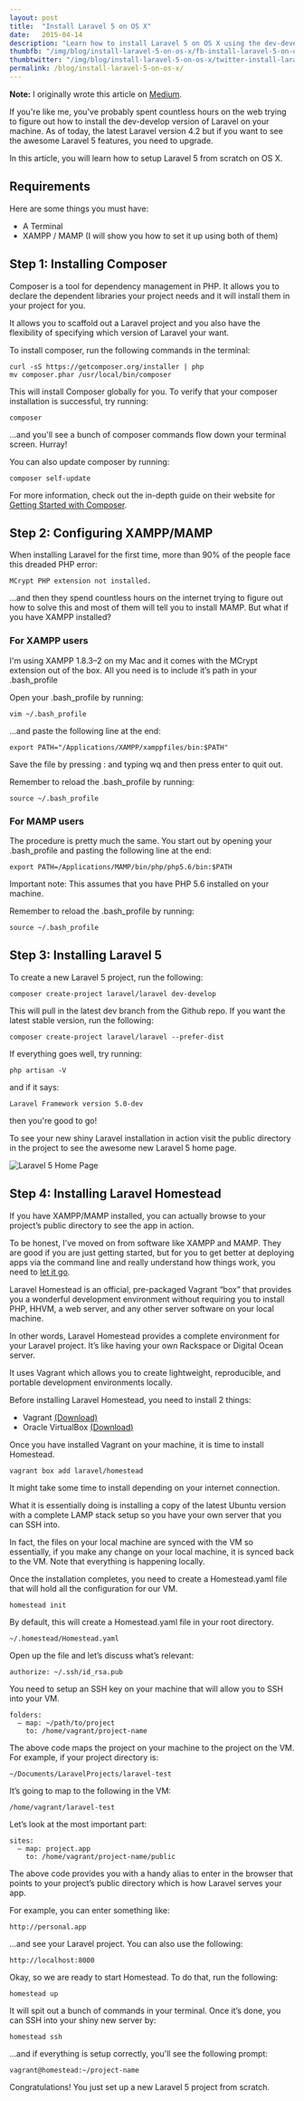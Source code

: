 ```yaml
---
layout: post
title:  "Install Laravel 5 on OS X"
date:   2015-04-14
description: "Learn how to install Laravel 5 on OS X using the dev-develop branch."
thumbfb: "/img/blog/install-laravel-5-on-os-x/fb-install-laravel-5-on-os-x.jpg"
thumbtwitter: "/img/blog/install-laravel-5-on-os-x/twitter-install-laravel-5-on-os-x.jpg"
permalink: /blog/install-laravel-5-on-os-x/
---
```


**Note:** I originally wrote this article on [Medium][medium-link].

If you're like me, you've probably spent countless hours on the web trying to figure out how to install the dev-develop version of Laravel on your machine. As of today, the latest Laravel version 4.2 but if you want to see the awesome Laravel 5 features, you need to upgrade.

In this article, you will learn how to setup Laravel 5 from scratch on OS X.

## Requirements

Here are some things you must have:

* A Terminal
* XAMPP / MAMP (I will show you how to set it up using both of them)

## Step 1: Installing Composer

Composer is a tool for dependency management in PHP. It allows you to declare the dependent libraries your project needs and it will install them in your project for you.

It allows you to scaffold out a Laravel project and you also have the flexibility of specifying which version of Laravel your want.

To install composer, run the following commands in the terminal:

<pre><code class="shell">curl -sS https://getcomposer.org/installer | php
mv composer.phar /usr/local/bin/composer
</code></pre>

This will install Composer globally for you. To verify that your composer installation is successful, try running:

<pre><code class="shell">composer
</code></pre>

...and you'll see a bunch of composer commands flow down your terminal screen. Hurray!

You can also update composer by running:

<pre><code class="shell">composer self-update
</code></pre>

For more information, check out the in-depth guide on their website for [Getting Started with Composer][getting-started-composer].

## Step 2: Configuring XAMPP/MAMP

When installing Laravel for the first time, more than 90% of the people face this dreaded PHP error:

<pre><code class="shell">MCrypt PHP extension not installed.
</code></pre>

…and then they spend countless hours on the internet trying to figure out how to solve this and most of them will tell you to install MAMP. But what if you have XAMPP installed?

### For XAMPP users

I'm using XAMPP 1.8.3–2 on my Mac and it comes with the MCrypt extension out of the box. All you need is to include it’s path in your .bash_profile

Open your .bash_profile by running:

<pre><code class="shell">vim ~/.bash_profile
</code></pre>

...and paste the following line at the end:

<pre><code class="shell">export PATH="/Applications/XAMPP/xamppfiles/bin:$PATH"
</code></pre>

Save the file by pressing : and typing wq and then press enter to quit out.

Remember to reload the .bash_profile by running:

<pre><code class="shell">source ~/.bash_profile
</code></pre>

### For MAMP users

The procedure is pretty much the same. You start out by opening your .bash_profile and pasting the following line at the end:

<pre><code class="shell">export PATH=/Applications/MAMP/bin/php/php5.6/bin:$PATH
</code></pre>

Important note: This assumes that you have PHP 5.6 installed on your machine.

Remember to reload the .bash_profile by running:

<pre><code class="shell">source ~/.bash_profile
</code></pre>

## Step 3: Installing Laravel 5

To create a new Laravel 5 project, run the following:

<pre><code class="shell">composer create-project laravel/laravel dev-develop
</code></pre>

This will pull in the latest dev branch from the Github repo. If you want the latest stable version, run the following:

<pre><code class="shell">composer create-project laravel/laravel --prefer-dist
</code></pre>

If everything goes well, try running:

<pre><code class="shell">php artisan -V
</code></pre>

and if it says:

<pre><code class="shell">Laravel Framework version 5.0-dev
</code></pre>

then you're good to go!

To see your new shiny Laravel installation in action visit the public directory in the project to see the awesome new Laravel 5 home page.

![Laravel 5 Home Page](/assets/img/blog/install-laravel-5-on-os-x/laravel-1.png)

## Step 4: Installing Laravel Homestead

If you have XAMPP/MAMP installed, you can actually browse to your project’s public directory to see the app in action.

To be honest, I've moved on from software like XAMPP and MAMP. They are good if you are just getting started, but for you to get better at deploying apps via the command line and really understand how things work, you need to [let it go][let-it-go].

Laravel Homestead is an official, pre-packaged Vagrant “box” that provides you a wonderful development environment without requiring you to install PHP, HHVM, a web server, and any other server software on your local machine.

In other words, Laravel Homestead provides a complete environment for your Laravel project. It’s like having your own Rackspace or Digital Ocean server.

It uses Vagrant which allows you to create lightweight, reproducible, and portable development environments locally.

Before installing Laravel Homestead, you need to install 2 things:

* Vagrant [(Download)][vagrant-download]
* Oracle VirtualBox [(Download)][oracle-vbox-download]

Once you have installed Vagrant on your machine, it is time to install Homestead.

<pre><code class="shell">vagrant box add laravel/homestead
</code></pre>

It might take some time to install depending on your internet connection.

What it is essentially doing is installing a copy of the latest Ubuntu version with a complete LAMP stack setup so you have your own server that you can SSH into.

In fact, the files on your local machine are synced with the VM so essentially, if you make any change on your local machine, it is synced back to the VM. Note that everything is happening locally.

Once the installation completes, you need to create a Homestead.yaml file that will hold all the configuration for our VM.

<pre><code class="shell">homestead init
</code></pre>

By default, this will create a Homestead.yaml file in your root directory.

<pre><code class="shell">~/.homestead/Homestead.yaml
</code></pre>

Open up the file and let’s discuss what’s relevant:

<pre><code class="shell">authorize: ~/.ssh/id_rsa.pub
</code></pre>

You need to setup an SSH key on your machine that will allow you to SSH into your VM.

<pre><code class="shell">folders:
  — map: ~/path/to/project
    to: /home/vagrant/project-name
</code></pre>

The above code maps the project on your machine to the project on the VM. For example, if your project directory is:

<pre><code class="shell">~/Documents/LaravelProjects/laravel-test
</code></pre>

It’s going to map to the following in the VM:

<pre><code class="shell">/home/vagrant/laravel-test
</code></pre>

Let’s look at the most important part:

<pre><code class="shell">sites:
  — map: project.app
    to: /home/vagrant/project-name/public
</code></pre>

The above code provides you with a handy alias to enter in the browser that points to your project’s public directory which is how Laravel serves your app.

For example, you can enter something like:

<pre><code class="shell">http://personal.app
</code></pre>

...and see your Laravel project. You can also use the following:

<pre><code class="shell">http://localhost:8000
</code></pre>

Okay, so we are ready to start Homestead. To do that, run the following:

<pre><code class="shell">homestead up
</code></pre>

It will spit out a bunch of commands in your terminal. Once it’s done, you can SSH into your shiny new server by:

<pre><code class="shell">homestead ssh
</code></pre>

...and if everything is setup correctly, you'll see the following prompt:

<pre><code class="shell">vagrant@homestead:~/project-name
</code></pre>

Congratulations! You just set up a new Laravel 5 project from scratch.

[medium-link]: https://medium.com/@kunalnagar/install-laravel-5-on-os-x-23f3578386f1#.j78hmfoxh
[getting-started-composer]: https://getcomposer.org/doc/00-intro.md
[let-it-go]: https://www.youtube.com/watch?v=kHue-HaXXzg
[vagrant-download]: https://www.vagrantup.com/downloads.html
[oracle-vbox-download]: https://www.virtualbox.org/wiki/Downloads
